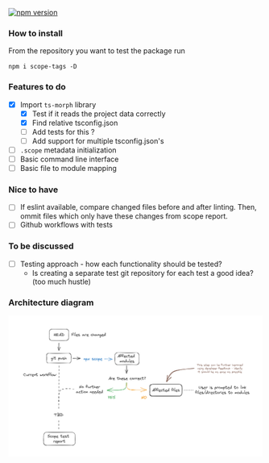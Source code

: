 [![npm version](https://badge.fury.io/js/scope-tags.svg)](https://badge.fury.io/js/scope-tags)

### How to install

From the repository you want to test the package run

```
npm i scope-tags -D
```

### Features to do

- [x] Import `ts-morph` library
    - [x] Test if it reads the project data correctly
    - [x] Find relative tsconfig.json
    - [ ] Add tests for this ?
    - [ ] Add support for multiple tsconfig.json's
- [ ] `.scope` metadata initialization
- [ ] Basic command line interface
- [ ] Basic file to module mapping

### Nice to have

- [ ] If eslint available, compare changed files before and after linting. Then, ommit files which only have these changes from scope report.
- [ ] Github workflows with tests

### To be discussed

- [ ] Testing approach - how each functionality should be tested?
    - Is creating a separate test git repository for each test a good idea? (too much hustle)

### Architecture diagram

![Alt text](img/architecture.png)